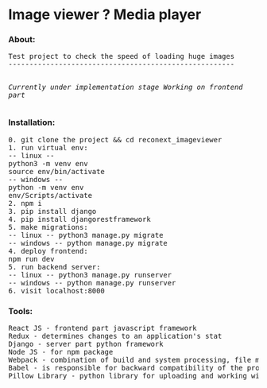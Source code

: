 # Image viewer ? Media player

<h3>About:</h3>
<pre>
Test project to check the speed of loading huge images
------------------------------------------------------

*Currently under implementation stage*
*Working on frontend part*
</pre>

<h3>Installation:</h3>
<pre>
0. git clone the project && cd reconext_imageviewer
1. run virtual env:
-- linux -- 
python3 -m venv env
source env/bin/activate 
-- windows --
python -m venv env
env/Scripts/activate
2. npm i
3. pip install django
4. pip install djangorestframework
5. make migrations:
-- linux -- python3 manage.py migrate
-- windows -- python manage.py migrate
4. deploy frontend:
npm run dev
5. run backend server: 
-- linux -- python3 manage.py runserver
-- windows -- python manage.py runserver
6. visit localhost:8000
</pre>

<h3>Tools:</h3>
<pre>
React JS - frontend part javascript framework 
Redux - determines changes to an application's stat
Django - server part python framework
Node JS - for npm package
Webpack - combination of build and system processing, file minification 
Babel - is responsible for backward compatibility of the program
Pillow Library - python library for uploading and working with pictures
</pre>
